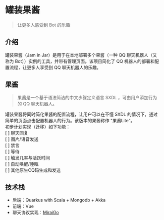 # 罐装果酱
> 让更多人感受到 Bot 的乐趣

## 介绍
罐装果酱（Jam in Jar）是用于在本地部署多个果酱（一种 QQ 聊天机器人（又称为 Bot））实例的工具，并带有管理页面。该项目简化了 QQ 机器人的部署和配置流程，让更多人享受到 QQ 聊天机器人的乐趣。

## 果酱
> 果酱是一个基于语法简洁的中文步骤定义语言 SXDL ，可由用户添加行为的 QQ 聊天机器人。

罐装果酱将同时简化果酱的配置流程，让用户可以在不懂 SXDL 的情况下，通过简单的页面点击配置机器人的行为。该版本的果酱称作 "果酱Lite"。    
初步计划实现（迁移）如下功能：  
[ ] 聊天回复  
[ ] 图片/语音发送  
[ ] 禁言  
[ ] 等待  
[ ] 触发几率与活跃时间  
[ ] 自动唤醒/睡眠  
[ ] 其他原生CQ码生成和发送  

## 技术栈
* 后端：Quarkus with Scala + Mongodb + Akka
* 前端：Vue
* 聊天协议实现：[MiraiGo](https://github.com/Mrs4s/MiraiGo)


